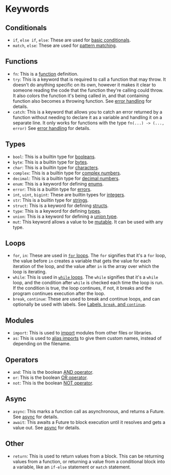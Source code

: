 # Keywords

## Conditionals

- `if`, `else if`, `else`: These are used for [basic conditionals](../conditionals/if-else).
- `match`, `else`: These are used for [pattern matching](../conditionals/pattern-matching).

## Functions

- `fn`: This is a [function](../functions/) definition.
- `try`: This is a keyword that is required to call a function that may throw. It doesn't do anything specific on its own, however it makes it clear to someone reading the code that the function they're calling could throw. It also colors the function it's being called in, and that containing function also becomes a throwing function. See [error handling](../functions/error-handling) for details.
- `catch`: This is a keyword that allows you to catch an error returned by a function without needing to declare it as a variable and handling it on a separate line. It only works for functions with the type `fn(...) -> (..., error)` See [error handling](../functions/error-handling) for details.

## Types

- `bool`: This is a builtin type for [booleans](../types/boolean).
- `byte`: This is a builtin type for [bytes](../types/byte).
- `char`: This is a builtin type for [characters](../types/character).
- `complex`: This is a builtin type for [complex numbers](../types/complex).
- `decimal`: This is a builtin type for [decimal numbers](../types/decimal).
- `enum`: This is a keyword for defining [enums](../types/enum).
- `error`: This is a builtin type for [errors](../types/error).
- `int`, `uint`, `bigint`: These are builtin types for [integers](../types/int).
- `str`: This is a builtin type for [strings](../types/string).
- `struct`: This is a keyword for defining [structs](../types/struct).
- `type`: This is a keyword for defining [types](../types/type).
- `union`: This is a keyword for defining a [union type](../types/union).
- `mut`: This keyword allows a value to be [mutable](../variables). It can be used with any type.

## Loops

- `for`, `in`: These are used in [`for` loops](../loops#for-loops). The `for` signifies that it's a `for` loop, the value before `in` creates a variable that gets the value for each iteration of the loop, and the value after `in` is the array over which the loop is iterating.
- `while`: This is used in [`while` loops](../loops#while-loops). The `while` signifies that it's a `while` loop, and the condition after `while` is checked each time the loop is run. If the condition is true, the loop continues, if not, it breaks and the program continues execution after the loop.
- `break`, `continue`: These are used to break and continue loops, and can optionally be used with labels. See [Labels, `break`, and `continue`](../loops#labels-break-and-continue).

## Modules

- `import`: This is used to [import](../modules) modules from other files or libraries.
- `as`: This is used to [alias imports](../modules#import-aliases) to give them custom names, instead of depending on the filename.

## Operators

- `and`: This is the boolean [AND operator](../operators#logical).
- `or`: This is the boolean [OR operator](../operators#logical).
- `not`: This is the boolean [NOT operator](../operators#logical).

## Async

- `async`: This marks a function call as asynchronous, and returns a Future. See [async](../async) for details.
- `await`: This awaits a Future to block execution until it resolves and gets a value out. See [async](../async) for details.

## Other

- `return`: This is used to return values from a block. This can be returning values from a function, or returning a value from a conditional block into a variable, like an `if-else` statement or `match` statement.
